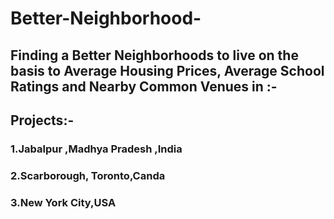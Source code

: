# Better-Neighborhood-
## Finding a Better Neighborhoods to live on the basis to Average Housing Prices, Average School Ratings and  Nearby Common Venues in :-
## Projects:-
### 1.Jabalpur ,Madhya Pradesh ,India
### 2.Scarborough, Toronto,Canda
### 3.New York City,USA
